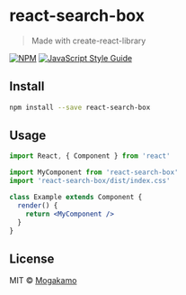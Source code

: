 # react-search-box

> Made with create-react-library

[![NPM](https://img.shields.io/npm/v/react-search-box.svg)](https://www.npmjs.com/package/react-search-box) [![JavaScript Style Guide](https://img.shields.io/badge/code_style-standard-brightgreen.svg)](https://standardjs.com)

## Install

```bash
npm install --save react-search-box
```

## Usage

```jsx
import React, { Component } from 'react'

import MyComponent from 'react-search-box'
import 'react-search-box/dist/index.css'

class Example extends Component {
  render() {
    return <MyComponent />
  }
}
```

## License

MIT © [Mogakamo](https://github.com/Mogakamo)
